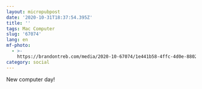 ```yaml
---
layout: micropubpost
date: '2020-10-31T18:37:54.395Z'
title: ''
tags: Mac Computer
slug: '67074'
lang: en
mf-photo:
  - >-
    https://brandontreb.com/media/2020-10-67074/1e441b58-4ffc-4d0e-8802-0c18c982bc82.jpeg
category: social
---
```

New computer day!
